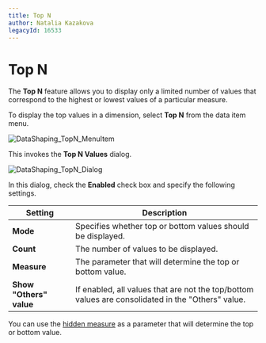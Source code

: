 ```yaml
---
title: Top N
author: Natalia Kazakova
legacyId: 16533
---
```

# Top N
The **Top N** feature allows you to display only a limited number of values that correspond to the highest or lowest values of a particular measure.

To display the top values in a dimension, select **Top N** from the data item menu.

![DataShaping_TopN_MenuItem](../../../images/img19373.png)

This invokes the **Top N Values** dialog.

![DataShaping_TopN_Dialog](../../../images/img19374.png)

In this dialog, check the **Enabled** check box and specify the following settings.

| Setting | Description |
|---|---|
| **Mode** | Specifies whether top or bottom values should be displayed. |
| **Count** | The number of values to be displayed. |
| **Measure** | The parameter that will determine the top or bottom value. |
| **Show "Others" value** | If enabled, all values that are not the top/bottom values are consolidated in the "Others" value. |

You can use the [hidden measure](../binding-dashboard-items-to-data/hidden-data-items.md) as a parameter that will determine the top or bottom value.
